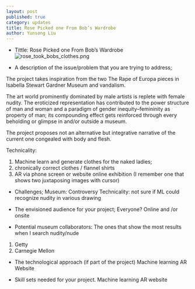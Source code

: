 ```yaml
---
layout: post
published: true
category: updates
title: Rose Picked one From Bob’s Wardrobe
author: Yunsong Liu
---
```

-  Tittle: Rose Picked one From Bob’s Wardrobe 
![rose_took_bobs_clothes.png]({{site.baseurl}}/assets/rose_took_bobs_clothes.png)

-  A description of the issue/problem that you are trying to address;

The project takes inspiration from the two The Rape of Europa pieces in Isabella Stewart Gardner Museum and vandalism. 

The art world prominently dominated by male artists is replete with female nudity. The eroticized representation has contributed to the power structure of man and woman and a paradigm of gender inequity–femininity as property of man; its compounding effect gets reinforced through every beholding or glimpse in and/or outside a museum. 

The project proposes not an alternative but integrative narrative of the current one congealed with body and flesh.

Technicality: 
1. Machine learn and generate clothes for the naked ladies; 
1. chronically correct clothes / flannel shirts
1. AR via phone screen or website online exhibition (I remember one that shows two juxtaposing images with cursor)

		
-  Challenges;
Museum: Controversy
Technicality: not sure if ML could recognize nudity in various drawing
		
-  The envisioned audience for your project;
Everyone? 
Online and /or onsite						
								
-  Potential museum collaborators:
The ones that show the most results when I search nudity/nude
1. Getty 
2. Carnegie Mellon
 											
-  The technological approach (if part of the project)
Machine learning
AR
Website
		
-  Skill sets needed for your project. 
Machine learning
AR
website								
						 					
			